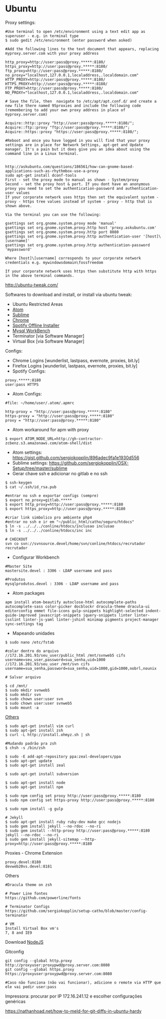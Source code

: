 # Ubuntu

Proxy settings:
```
#Use terminal to open /etc/environment using a text edit app as superuser - e.g. in terminal type 
$ sudo gedit /etc/environment (enter password when asked)

#Add the following lines to the text document that appears, replacing myproxy.server.com with your proxy address

http_proxy=http://user:pass@proxy.*****:8180/
https_proxy=http://user:pass@proxy.*****:8180/
ftp_proxy=http://user:pass@proxy.*****:8180/
no_proxy="localhost,127.0.0.1,localaddress,.localdomain.com"
HTTP_PROXY=http://user:pass@proxy.*****:8180/
HTTPS_PROXY=http://user:pass@proxy.*****:8180/
FTP_PROXY=http://user:pass@proxy.*****:8180/
NO_PROXY="localhost,127.0.0.1,localaddress,.localdomain.com"

# Save the file, then  navigate to /etc/apt/apt.conf.d/ and create a new file there named 95proxies and include the following code (remembering to add your own proxy address in place of myproxy.server.com)

Acquire::http::proxy "http://user:pass@proxy.*****:8180/";
Acquire::ftp::proxy "ftp://user:pass@proxy.*****:8180/";
Acquire::https::proxy "https://user:pass@proxy.*****:8180/";

#Reboot and once you have logged in you will find that your proxy settings are in place for Network Settings, apt-get and Update manager. It's a pain but it does give you an idea about using the command line in a Linux terminal.


http://askubuntu.com/questions/186561/how-can-gnome-based-applications-such-as-rhythmbox-use-a-proxy
sudo apt-get install dconf-tools
First - set the proxy mode to manual as shown - System/proxy
Second - set the proxy host & port. If you dont have an anonymous proxy you need to set the authentication-password and authentication-user values
If your corporate network uses https then set the equivalent system - proxy - https tree values instead of system - proxy - http that is shown above.

Via the terminal you can use the following:

gsettings set org.gnome.system.proxy mode 'manual' 
gsettings set org.gnome.system.proxy.http host 'proxy.askubuntu.com'
gsettings set org.gnome.system.proxy.http port 8080
gsettings set org.gnome.system.proxy.http authentication-user '[host]\[username]'
gsettings set org.gnome.system.proxy.http authentication-password 'mypassword'

Where [host]\[username] corresponds to your corporate network credentials e.g. mywindowsdomain\fossfreedom

If your corporate network uses https then substitute http with https in the above terminal commands.
```

http://ubuntu-tweak.com/


Softwares to download and install, or install via ubuntu tweak:
- Ubuntu Restricted Areas
- [Atom](https://atom.io/)
- [Sublime](http://www.sublimetext.com/3)
- [Chrome](https://www.google.com/chrome/browser/desktop/index.html)
- [Spotify Offline Installer](http://repository.spotify.com/pool/non-free/s/spotify/)
- [Mysql WorkBench](https://dev.mysql.com/downloads/file.php?id=457783)
- Terminator [via Software Manager]
- Virtual Box [via Software Manager]

Configs:
- Chrome Logins [wunderlist, lastpass, evernote, proxies, bit.ly]
- Firefox Logins [wunderlist, lastpass, evernote, proxies, bit.ly]
- Spotify Configs:
```
proxy.*****:8180
user:pass HTTPS
```

- Atom Configs:
```
#file: ~/home/user/.atom/.apmrc

http-proxy = "http://user:pass@proxy.*****:8180"
https-proxy = "http://user:pass@proxy.*****:8180"
proxy = "http://user:pass@proxy.*****:8180"
```
- Atom workaround for apm with proxy
```
$ export ATOM_NODE_URL=http://gh-contractor-zcbenz.s3.amazonaws.com/atom-shell/dist
```
- Atom settings: https://gist.github.com/sergiokopplin/896adec9fa1e1930d556
- Sublime settings: https://github.com/sergiokopplin/OSX-Setup/tree/master/sublime
- Gerar chave ssh e adicionar no gitlab e no ssh
```
$ ssh-keygen
$ cat ~/.ssh/id_rsa.pub

#entrar no ssh e exportar configs (sempre)
$ export no_proxy=gitlab.*****
$ export http_proxy=http://user:pass@proxy.*****:8180
$ export https_proxy=http://user:pass@proxy.*****:8180

#criar link simbolico pro ambiente php4
#entrar no ssh e ir em "~/public_html/catho/seguro/htdocs"
$ ln -s ../../../conline/htdocs/inclusao inclusao
$ ln -s ../../../conline/htdocs/inc inc

# CHECKOUT
svn co svn://svnsource.devel/home/svn/conline/htdocs/recrutador recrutador

```
- Configurar Workbench
```
#Master Site
mastersite.devel : 3306 - LDAP username and pass 

#Produtos
mysqlprodutos.devel : 3306 - LDAP username and pass
```
- Atom packages
```
apm install atom-beautify autoclose-html autocomplete-paths autocomplete-sass color-picker docblockr dracula-theme dracula-ui editorconfig emmet file-icons gulp-snippets highlight-selected indent-guide-improved javascript-snippets jquery-snippets linter linter-csslint linter-js-yaml linter-jshint minimap pigments project-manager sync-settings tag
```

- Mapeando unidades
```
$ sudo nano /etc/fstab

#colar dentro do arquivo
//172.16.201.93/seu_user/public_html /mnt/svnweb5 cifs username=seu_user,password=sua_senha,uid=1000
//172.16.201.93/seu_user /mnt/svn cifs username=sua_senha,password=sua_senha,uid=1000,gid=1000,nobrl,nounix

# Salvar arquivo

$ cd /mnt/
$ sudo mkdir svnweb5
$ sudo mkdir svn
$ sudo chown user:user svn
$ sudo chown user:user svnweb5
$ sudo mount -a
```

[Others](http://www.erikaheidi.com/blog/setting-up-a-development-machine-with-ubuntu-1404-trusty-tahr)
```
$ sudo apt-get install vim curl
$ sudo apt-get install zsh
$ curl -L http://install.ohmyz.sh | sh

#Mudando padrão pra zsh
$ chsh -s /bin/zsh

$ sudo -E add-apt-repository ppa:zeal-developers/ppa
$ sudo apt-get update
$ sudo apt-get install zeal

$ sudo apt-get install subversion

$ sudo apt-get install node
$ sudo apt-get install npm

$ sudo npm config set proxy http://user:pass@proxy.*****:8180
$ sudo npm config set https-proxy http://user:pass@proxy.*****:8180

$ sudo npm install -g gulp

# Jekyll
$ sudo apt-get install ruby ruby-dev make gcc nodejs
$ sudo gem install jekyll --no-rdoc --no-ri
$ sudo gem install --http-proxy http://user:pass@proxy.*****:8180 jekyll --no-rdoc --no-ri
$ sudo gem install jekyll-sitemap --http-proxy=http://user:pass@proxy.*****:8180
```

Proxies - Chrome Extension
```
proxy.devel:8180
devweb20vs.devel:8181
```

Others
```
#Dracula theme on zsh

# Power Line fontes
https://github.com/powerline/fonts

# Terminator Configs
https://github.com/sergiokopplin/setup-catho/blob/master/config-terminator

# VM
Install Virtual Box vm's
7, 8 and IE9
```

Download [NodeJS](https://nodejs.org/)

Gitconfig
```
git config --global http.proxy http://proxyuser:proxypwd@proxy.server.com:8080
git config --global https.proxy https://proxyuser:proxypwd@proxy.server.com:8080

#Caso não funciona (não vai funcionar), adicione o remote via HTTP que ele vai pedir user:pass
```

Impressora: procurar por IP 
172.16.241.12 e escolher configurações genéricas

https://nathanhoad.net/how-to-meld-for-git-diffs-in-ubuntu-hardy
